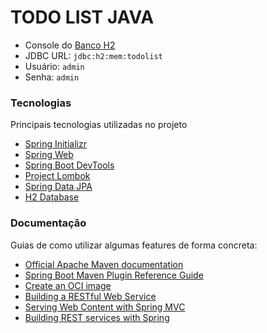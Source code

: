 # TODO LIST JAVA

 - Console do [Banco H2](http://localhost:8080/h2-console/login.jsp?jsessionid=4bf1d0ac053d3554d4039c013a0e6305)
 - JDBC URL: `jdbc:h2:mem:todolist`
 - Usuário: `admin`
 - Senha: `admin`


### Tecnologias
Principais tecnologias utilizadas no projeto

* [Spring Initializr](https://start.spring.io/#!type=maven-project&language=java&platformVersion=3.1.4&packaging=jar&jvmVersion=17&groupId=br.com.andrehorman&artifactId=todolist&name=todolist&description=Gerenciador%20de%20tarefas&packageName=br.com.andrehorman.todolist&dependencies=web,devtools,lombok,data-jpa,h2)
* [Spring Web](https://docs.spring.io/spring-boot/docs/3.1.4/reference/htmlsingle/index.html#web)
* [Spring Boot DevTools](https://docs.spring.io/spring-boot/docs/3.1.4/reference/htmlsingle/index.html#using.devtools)
* [Project Lombok](https://projectlombok.org/)
* [Spring Data JPA](https://spring.io/projects/spring-data-jpa)
* [H2 Database](https://www.h2database.com/html/main.html)


### Documentação
Guias de como utilizar algumas features de forma concreta:

* [Official Apache Maven documentation](https://maven.apache.org/guides/index.html)
* [Spring Boot Maven Plugin Reference Guide](https://docs.spring.io/spring-boot/docs/3.1.4/maven-plugin/reference/html/)
* [Create an OCI image](https://docs.spring.io/spring-boot/docs/3.1.4/maven-plugin/reference/html/#build-image)
* [Building a RESTful Web Service](https://spring.io/guides/gs/rest-service/)
* [Serving Web Content with Spring MVC](https://spring.io/guides/gs/serving-web-content/)
* [Building REST services with Spring](https://spring.io/guides/tutorials/rest/)

